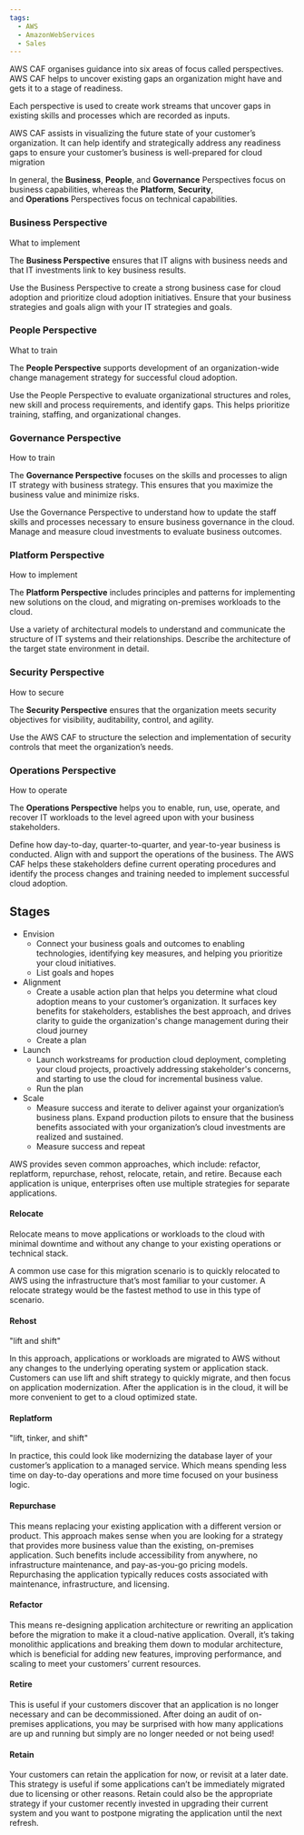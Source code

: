 ```yaml
---
tags:
  - AWS
  - AmazonWebServices
  - Sales
---
```


AWS CAF organises guidance into six areas of focus called perspectives. AWS CAF helps to uncover existing gaps an organization might have and gets it to a stage of readiness.

Each perspective is used to create work streams that uncover gaps in existing skills and processes which are recorded as inputs.

AWS CAF assists in visualizing the future state of your customer’s organization. It can help identify and strategically address any readiness gaps to ensure your customer’s business is well-prepared for cloud migration

In general, the **Business**, **People**, and **Governance** Perspectives focus on business capabilities, whereas the **Platform**, **Security**, and **Operations** Perspectives focus on technical capabilities.

### Business Perspective

What to implement

The **Business Perspective** ensures that IT aligns with business needs and that IT investments link to key business results.

Use the Business Perspective to create a strong business case for cloud adoption and prioritize cloud adoption initiatives. Ensure that your business strategies and goals align with your IT strategies and goals.

### People Perspective

What to train

The **People Perspective** supports development of an organization-wide change management strategy for successful cloud adoption.

Use the People Perspective to evaluate organizational structures and roles, new skill and process requirements, and identify gaps. This helps prioritize training, staffing, and organizational changes.
### Governance Perspective

How to train

The **Governance Perspective** focuses on the skills and processes to align IT strategy with business strategy. This ensures that you maximize the business value and minimize risks.

Use the Governance Perspective to understand how to update the staff skills and processes necessary to ensure business governance in the cloud. Manage and measure cloud investments to evaluate business outcomes.
### Platform Perspective

How to implement 

The **Platform Perspective** includes principles and patterns for implementing new solutions on the cloud, and migrating on-premises workloads to the cloud.

Use a variety of architectural models to understand and communicate the structure of IT systems and their relationships. Describe the architecture of the target state environment in detail.
### Security Perspective

How to secure

The **Security Perspective** ensures that the organization meets security objectives for visibility, auditability, control, and agility. 

Use the AWS CAF to structure the selection and implementation of security controls that meet the organization’s needs.
### Operations Perspective

How to operate 

The **Operations Perspective** helps you to enable, run, use, operate, and recover IT workloads to the level agreed upon with your business stakeholders.

Define how day-to-day, quarter-to-quarter, and year-to-year business is conducted. Align with and support the operations of the business. The AWS CAF helps these stakeholders define current operating procedures and identify the process changes and training needed to implement successful cloud adoption.
## Stages 

- Envision
	- Connect your business goals and outcomes to enabling technologies, identifying key measures, and helping you prioritize your cloud initiatives.
	- List goals and hopes 
- Alignment
	- Create a usable action plan that helps you determine what cloud adoption means to your customer’s organization. It surfaces key benefits for stakeholders, establishes the best approach, and drives clarity to guide the organization's change management during their cloud journey
	- Create a plan
- Launch
	- Launch workstreams for production cloud deployment, completing your cloud projects, proactively addressing stakeholder's concerns, and starting to use the cloud for incremental business value.
	- Run the plan
- Scale
	- Measure success and iterate to deliver against your organization’s business plans. Expand production pilots to ensure that the business benefits associated with your organization’s cloud investments are realized and sustained.
	- Measure success and repeat

AWS provides seven common approaches, which include: refactor, replatform, repurchase, rehost, relocate, retain, and retire. Because each application is unique, enterprises often use multiple strategies for separate applications.

#### Relocate

Relocate means to move applications or workloads to the cloud with minimal downtime and without any change to your existing operations or technical stack.

A common use case for this migration scenario is to quickly relocated to AWS using the infrastructure that’s most familiar to your customer. A relocate strategy would be the fastest method to use in this type of scenario.
#### Rehost

"lift and shift"

In this approach, applications or workloads are migrated to AWS without any changes to the underlying operating system or application stack. Customers can use lift and shift strategy to quickly migrate, and then focus on application modernization. After the application is in the cloud, it will be more convenient to get to a cloud optimized state.

#### Replatform

"lift, tinker, and shift"

In practice, this could look like modernizing the database layer of your customer’s application to a managed service. Which means spending less time on day-to-day operations and more time focused on your business logic.

#### Repurchase

This means replacing your existing application with a different version or product. This approach makes sense when you are looking for a strategy that provides more business value than the existing, on-premises application. Such benefits include accessibility from anywhere, no infrastructure maintenance, and pay-as-you-go pricing models. Repurchasing the application typically reduces costs associated with maintenance, infrastructure, and licensing.

#### Refactor

This means re-designing application architecture or rewriting an application before the migration to make it a cloud-native application. Overall, it’s taking monolithic applications and breaking them down to modular architecture, which is beneficial for adding new features, improving performance, and scaling to meet your customers’ current resources.

#### Retire

This is useful if your customers discover that an application is no longer necessary and can be decommissioned. After doing an audit of on-premises applications, you may be surprised with how many applications are up and running but simply are no longer needed or not being used!
#### Retain

Your customers can retain the application for now, or revisit at a later date. This strategy is useful if some applications can’t be immediately migrated due to licensing or other reasons. Retain could also be the appropriate strategy if your customer recently invested in upgrading their current system and you want to postpone migrating the application until the next refresh.